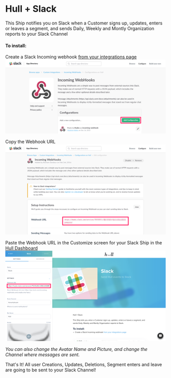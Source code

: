 # Hull + Slack

This Ship notifies you on Slack when a Customer signs up, updates, enters or leaves a segment, and sends Daily, Weekly and Montly Organization reports to your Slack Channel

####  To install:

Create a Slack Incoming webhook [from your integrations page](https://my.slack.com/services/new/incoming-webhook/)
![Hook URL](./new_webhook.png)

Copy the Webhook URL
![Hook URL](./copy_hook.png)

Paste the Webhook URL in the Customize screen for your Slack Ship in the [Hull Dashboard](https://dashboard.hullapp.io)
![Hook URL](./dashboard.png)

_You can also change the Avatar Name and Picture, and change the Channel where messages are sent._

That's It! All user Creations, Updates, Deletions, Segment enters and leave are going to be sent to your Slack Channel!
